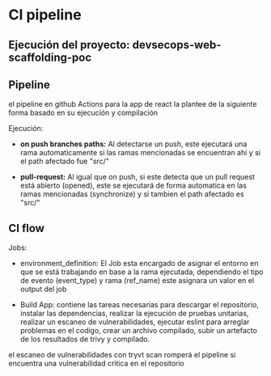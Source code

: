 # CI pipeline

## Ejecución del proyecto: devsecops-web-scaffolding-poc

## Pipeline

el pipeline en github Actions para la app de react la plantee de la siguiente forma basado en su ejecución y compilación

Ejecución:

- **on push branches paths:**  Al detectarse un push, este ejecutará una rama automaticamente si las ramas mencionadas se encuentran ahí y si el path afectado fue "src/" 

- **pull-request:** Al igual que on push, si este detecta que un pull request está abierto (opened), este se ejecutará de forma automatica en las ramas mencionadas (synchronize) y si tambien el path afectado es "src/"

## CI flow

Jobs:

- environment_definition: El Job esta encargado de asignar el entorno en que se está trabajando en base a la rama ejecutada, dependiendo el tipo de evento (event_type) y rama (ref_name) este asignara un valor en el output del job

-  Build App: contiene las tareas necesarias para descargar el repositorio, instalar las dependencias, realizar la ejecución de pruebas unitarias, realizar un escaneo de vulnerabilidades, ejecutar eslint para arreglar problemas en el codigo, crear un archivo compilado, subir un artefacto de los resultados de trivy y compilado.

el escaneo de vulnerabilidades con tryvt scan romperá el pipeline si encuentra una vulnerabilidad critica en el repositorio
